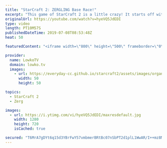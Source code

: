 ```yaml
---
title: "StarCraft 2: ZERGLING Base Race!"
excerpt: "This game of StarCraft 2 is a little crazy! It starts off with a Zergling rush but quickly transitions into both players trying to finish each other off as quickly as possible. This is game of Platinum and Diamond League Zerg versus Zerg in StarCraft 2 with commentary.  Get exclusive content & support"
originalUrl: https://youtube.com/watch?v=hyeVQ5JdEDI
type: video
length: PT10M57S
publishedDateTime: 2019-07-08T08:53:48Z
heat: 50

featuredContent: "<iframe width=\"800\" height=\"500\" frameborder=\"0\" src=\"https://www.youtube.com/embed/hyeVQ5JdEDI\" allow=\"accelerometer; autoplay; encrypted-media; gyroscope; picture-in-picture\" allowfullscreen></iframe>"

provider:
  name: LowkoTV
  domain: lowko.tv
  images:
    - url: https://everyday-cc.github.io/starcraft2/assets/images/organizations/lowko.tv-50x50.jpg
      width: 50
      height: 50

topics:
  - StarCraft 2
  - Zerg

images:
  - url: https://i.ytimg.com/vi/hyeVQ5JdEDI/maxresdefault.jpg
    width: 1280
    height: 720
    isCached: true

secured: "T6MrA7gDYt6q15d3YBrFwY57vmbmerBRtBc07nSbPT2d1plL1WwAR/I++mz8MZRX8pWtar+wu26feMoQLx8sJxD+JcBZDwTPQuKrinxWzWZvawDknpyqxdF3+yoa59cUGOm1lrrpXbG0kRtZzAr9y4FgmrWof4OcWKLt6x5/YcgyyPZFtWXlmIRBuATNDwJFBGSDKh0n1QORyzxUoBzpA9yYgOAns/HtjM/LRiQVBV5mx279sdxXS6FNyNHuanjZDNIFhWA6u4o9Do6CAZjzTpIJ93XqZxszSYzKtKdqTmt23psRrz+aVY3ZHoIoD4agV1GrX1DuavJe7qxFVuLeULaPGKFKU9/cUQCK29dUHBTdGdt3tJiQumgG6AUJo9CaMO4McCd1huHgc0ZEDkJLCxRksEg+pEG8rLXwIdSFcU8=;ejJguDtqDigHPVrqx5p/Hw=="
---
```


